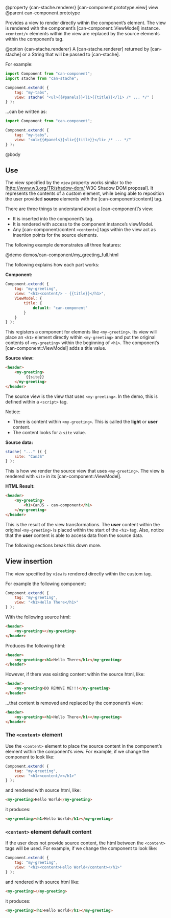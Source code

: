 @property {can-stache.renderer} [can-component.prototype.view] view
@parent can-component.prototype

Provides a view to render directly within the component’s element. The view is rendered with the
component’s [can-component::ViewModel] instance.  `<content/>` elements within the view are replaced by the source elements within the component’s tag.

@option {can-stache.renderer} A [can-stache.renderer] returned by [can-stache] or a String that will be passed to [can-stache].

For example:

```js
import Component from "can-component";
import stache from "can-stache";

Component.extend( {
	tag: "my-tabs",
	view: stache( "<ul>{{#panels}}<li>{{title}}</li> /* ... */" )
} );
```

…can be written as:

```js
import Component from "can-component";

Component.extend( {
	tag: "my-tabs",
	view: "<ul>{{#panels}}<li>{{title}}</li> /* ... */"
} );
```

@body


## Use

The view specified by the `view` property works similar to
the [http://www.w3.org/TR/shadow-dom/ W3C Shadow DOM proposal]. It represents the contents
of a custom element, while being able to reposition the user provided __source__ elements
with the [can-component/content] tag.

There are three things to understand about a [can-component]’s view:

 - It is inserted into the component’s tag.
 - It is rendered with access to the component instance’s viewModel.
 - Any [can-component/content `<content>`] tags within the view act as insertion points for the source elements.

The following example demonstrates all three features:

@demo demos/can-component/my_greeting_full.html

The following explains how each part works:

__Component:__

```js
Component.extend( {
	tag: "my-greeting",
	view: "<h1><content/> - {{title}}</h1>",
	ViewModel: {
		title: {
			default: "can-component"
		}
	}
} );
```

This registers a component for elements like `<my-greeting>`. Its view
will place an `<h1>` element directly within `<my-greeting>` and put
the original contents of `<my-greeting>` within the beginning of `<h1>`. The component’s
[can-component::ViewModel] adds a title value.

__Source view:__

```html
<header>
	<my-greeting>
		 {{site}}
	</my-greeting>
</header>
```

The source view is the view that
uses `<my-greeting>`.  In the demo, this is defined within a `<script>`
tag.

Notice:

 - There is content within `<my-greeting>`.  This is called the __light__ or __user__ content.
 - The content looks for a `site` value.

__Source data:__

```js
stache( "..." )( {
	site: "CanJS"
} );
```

This is how we render the source view that uses `<my-greeting>`. The view is rendered with `site` in its [can-component::ViewModel].

__HTML Result:__

```html
<header>
	<my-greeting>
		<h1>CanJS - can-component</h1>
	</my-greeting>
</header>
```

This is the result of the view transformations. The
__user__ content within the original `<my-greeting>` is placed within the start of the `<h1>`
tag.  Also, notice that the __user__ content is able to access data from
the source data.

The following sections break this down more.


## View insertion

The view specified by `view` is rendered directly within the custom tag.

For example the following component:

```js
Component.extend( {
	tag: "my-greeting",
	view: "<h1>Hello There</h1>"
} );
```

With the following source html:

```html
<header>
	<my-greeting></my-greeting>
</header>
```

Produces the following html:

```html
<header>
	<my-greeting><h1>Hello There</h1></my-greeting>
</header>
```

However, if there was existing content within the source html, like:

```html
<header>
	<my-greeting>DO REMOVE ME!!!</my-greeting>
</header>
```

…that content is removed and replaced by the component’s view:

```html
<header>
	<my-greeting><h1>Hello There</h1></my-greeting>
</header>
```

### The `<content>` element

Use the `<content>` element to place the source content in the
component’s element within the component’s
view. For example, if we change the component to look like:

```js
Component.extend( {
	tag: "my-greeting",
	view: "<h1><content/></h1>"
} );
```

and rendered with source html, like:

```html
<my-greeting>Hello World</my-greeting>
```

it produces:

```html
<my-greeting><h1>Hello World</h1></my-greeting>
```

### `<content>` element default content

If the user does not provide source content, the html
between the `<content>` tags will be used. For example, if we
change the component to look like:

```js
Component.extend( {
	tag: "my-greeting",
	view: "<h1><content>Hello World</content></h1>"
} );
```

and rendered with source html like:

```html
<my-greeting></my-greeting>
```

it produces:

```html
<my-greeting><h1>Hello World</h1></my-greeting>
```
